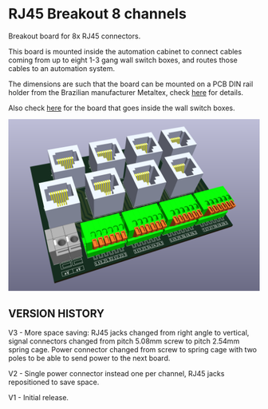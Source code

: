 # RJ45 Breakout 8 channels

Breakout board for 8x RJ45 connectors.

This board is mounted inside the automation cabinet to connect cables coming from up to eight 1-3 gang wall switch boxes, and routes those cables to an automation system.

The dimensions are such that the board can be mounted on a PCB DIN rail holder from the Brazilian manufacturer Metaltex, check [here](https://www.metaltex.com.br/produtos/componentes/suportes/sp7-suporte-para-montagem-de-placa-de-circuito-impresso-em-trilho-din) for details.

Also check [here](https://github.com/thermseekr/RJ45-breakout-1ch) for the board that goes inside the wall switch boxes.

![alt text](https://github.com/thermseekr/RJ45-breakout-8ch/blob/main/V3/rj45-breakout-8ch-v3.png "RJ45-breakout-8ch")

## VERSION HISTORY

V3 - More space saving: RJ45 jacks changed from right angle to vertical, signal connectors changed from pitch 5.08mm screw to pitch 2.54mm spring cage. Power connector changed from screw to spring cage with two poles to be able to send power to the next board.

V2 - Single power connector instead one per channel, RJ45 jacks repositioned to save space.

V1 - Initial release.
